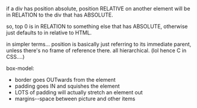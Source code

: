 if a div has position absolute, position RELATIVE on another element will be in RELATION to the div that has ABSOLUTE.

so, top 0 is in RELATION to something else that has ABSOLUTE, otherwise just defaults to in relative to HTML.

in simpler terms... position is basically just referring to its immediate parent, unless there's no frame of reference there. all hierarchical. (lol hence C in CSS....)

box-model:
- border goes OUTwards from the element
- padding goes IN and squishes the element
- LOTS of padding will actually stretch an element out
- margins--space between picture and other items

